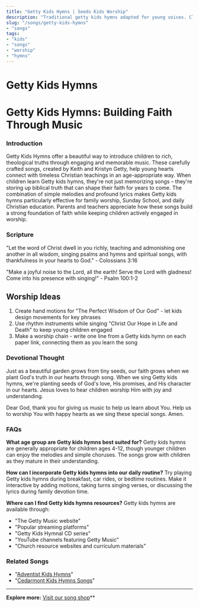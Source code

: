 ```yaml
---
title: "Getty Kids Hymns | Seeds Kids Worship"
description: "Traditional getty kids hymns adapted for young voices. Classic Christian music introducing children to timeless worship."
slug: "/songs/getty-kids-hymns"
- "songs"
tags:
- "kids"
- "songs"
- "worship"
- "hymns"
---
```


# Getty Kids Hymns

# Getty Kids Hymns: Building Faith Through Music

### Introduction
Getty Kids Hymns offer a beautiful way to introduce children to rich, theological truths through engaging and memorable music. These carefully crafted songs, created by Keith and Kristyn Getty, help young hearts connect with timeless Christian teachings in an age-appropriate way. When children learn Getty kids hymns, they're not just memorizing songs – they're storing up biblical truth that can shape their faith for years to come. The combination of simple melodies and profound lyrics makes Getty kids hymns particularly effective for family worship, Sunday School, and daily Christian education. Parents and teachers appreciate how these songs build a strong foundation of faith while keeping children actively engaged in worship.

### Scripture
"Let the word of Christ dwell in you richly, teaching and admonishing one another in all wisdom, singing psalms and hymns and spiritual songs, with thankfulness in your hearts to God." - Colossians 3:16

"Make a joyful noise to the Lord, all the earth! Serve the Lord with gladness! Come into his presence with singing!" - Psalm 100:1-2

## Worship Ideas
1. Create hand motions for "The Perfect Wisdom of Our God" - let kids design movements for key phrases
2. Use rhythm instruments while singing "Christ Our Hope in Life and Death" to keep young children engaged
3. Make a worship chain - write one line from a Getty kids hymn on each paper link, connecting them as you learn the song

### Devotional Thought
Just as a beautiful garden grows from tiny seeds, our faith grows when we plant God's truth in our hearts through song. When we sing Getty kids hymns, we're planting seeds of God's love, His promises, and His character in our hearts. Jesus loves to hear children worship Him with joy and understanding.

Dear God, thank you for giving us music to help us learn about You. Help us to worship You with happy hearts as we sing these special songs. Amen.

### FAQs
**What age group are Getty kids hymns best suited for?**
Getty kids hymns are generally appropriate for children ages 4-12, though younger children can enjoy the melodies and simple choruses. The songs grow with children as they mature in their understanding.

**How can I incorporate Getty kids hymns into our daily routine?**
Try playing Getty kids hymns during breakfast, car rides, or bedtime routines. Make it interactive by adding motions, taking turns singing verses, or discussing the lyrics during family devotion time.

**Where can I find Getty kids hymns resources?**
Getty kids hymns are available through:
- "The Getty Music website"
- "Popular streaming platforms"
- "Getty Kids Hymnal CD series"
- "YouTube channels featuring Getty Music"
- "Church resource websites and curriculum materials"

### Related Songs

- "[Adventist Kids Hymns](/songs/adventist-kids-hymns/)"
- "[Cedarmont Kids Hymns Songs](/songs/cedarmont-kids-hymns-songs/)"

---

**Explore more:** [Visit our song shop](https://seedskidsworship.com/shop)**

<!-- Schema Markup -->
<script type="application/ld+json">
{
  "@context": "https://schema.org",
  "@type": "MusicRecording",
  "name": "Getty Kids Hymns",
  "byArtist": {
    "@type": "MusicGroup",
    "name": "Seeds Kids Worship"
  },
  "isFamilyFriendly": true,
  "url": "https://seedskidsworship.com/songs/getty-kids-hymns/"
}
</script>